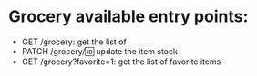# Grocery available entry points:
* GET /grocery: get the list of  
* PATCH /grocery/:id: update the item stock
* GET /grocery?favorite=1: get the list of favorite items
